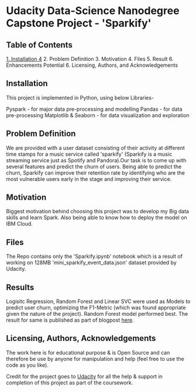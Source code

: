 # Udacity Data-Science Nanodegree Capstone Project - 'Sparkify'


## Table of Contents
<a href="section1">1. Installation 4</a>
2. Problem Definition
3. Motivation
4. Files
5. Result
6. Enhancements Potential
6. Licensing, Authors, and Acknowledgements


## Installation<A name="section1"></A>
This project is implemented in Python, using below Libraries-

Pyspark - for major data pre-processing and modelling
Pandas - for data pre-processing 
Matplotlib & Seaborn - for data visualization and exploration 


## Problem Definition 
We are provided with a user dataset consisting of their activity at different time stamps for a music service called 'sparkify' (Sparkify is a music streaming service just as Spotify and Pandora).Our task is to come up with several features and predict the churn of users. Being able to predict the churn, Sparkify can improve their retention rate by identifying who are the most vulnerable users early in the stage and improving their service.


## Motivation
Biggest motivation behind choosing this project was to develop my Big data skills and learn Spark. Also being able to know how to deploy the model on IBM Cloud.


## Files 
The Repo contains only the 'Sparkify.ipynb' notebook which is a result of working on 128MB 'mini_sparkify_event_data.json' dataset provided by Udacity.


## Results 
Logisitc Regression, Random Forest and Linear SVC were used as Models to predict user churn, optimizing the F1-Metric (which was found appropriate given the nature of the project). Random Forest model performed best. The result for same is published as part of blogpost [here]().


## Licensing, Authors, Acknowledgements
The work here is for educational purpose & is Open Source and can therefore be use by anyone for manipulation and help (feel free to use the code as you like). 

Credit for the project goes to [Udacity](https://www.udacity.com/) for all the help & support in completion of this project as part of the coursework. 

